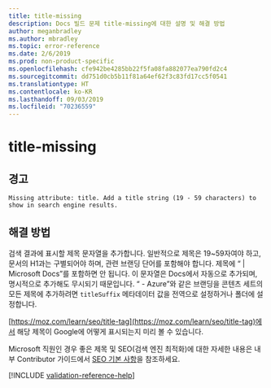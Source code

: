 ```yaml
---
title: title-missing
description: Docs 빌드 문제 title-missing에 대한 설명 및 해결 방법
author: meganbradley
ms.author: mbradley
ms.topic: error-reference
ms.date: 2/6/2019
ms.prod: non-product-specific
ms.openlocfilehash: cfe942be4285bb22f5fa08fa882077ea790fd2c4
ms.sourcegitcommit: dd751d0cb5b11f81a64ef62f3c83fd17cc5f0541
ms.translationtype: HT
ms.contentlocale: ko-KR
ms.lasthandoff: 09/03/2019
ms.locfileid: "70236559"
---
```

# <a name="title-missing"></a>title-missing

## <a name="warning"></a>경고

`Missing attribute: title. Add a title string (19 - 59 characters) to show in search engine results.`

## <a name="resolution"></a>해결 방법

검색 결과에 표시할 제목 문자열을 추가합니다. 일반적으로 제목은 19~59자여야 하고, 문서의 H1과는 구별되어야 하며, 관련 브랜딩 단어를 포함해야 합니다. 제목에 “ | Microsoft Docs”를 포함하면 안 됩니다. 이 문자열은 Docs에서 자동으로 추가되며, 명시적으로 추가해도 무시되기 때문입니다. “ - Azure”와 같은 브랜딩을 콘텐츠 세트의 모든 제목에 추가하려면 `titleSuffix` 메타데이터 값을 전역으로 설정하거나 폴더에 설정합니다.

[https://moz.com/learn/seo/title-tag](https://moz.com/learn/seo/title-tag)에서 해당 제목이 Google에 어떻게 표시되는지 미리 볼 수 있습니다.

Microsoft 직원인 경우 좋은 제목 및 SEO(검색 엔진 최적화)에 대한 자세한 내용은 내부 Contributor 가이드에서 [SEO 기본 사항](https://review.docs.microsoft.com/en-us/help/contribute/contribute-how-to-write-seo-basics?branch=master)을 참조하세요.

[!INCLUDE [validation-reference-help](includes/validation-reference-help.md)]
